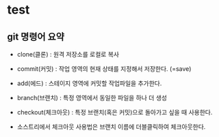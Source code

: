 # test

## git 명령어 요약
- clone(클론) : 원격 저장소를 로컬로 복사
- commit(커밋) : 작업 영역의 현재 상태를 지정해서 저장한다. (=save)
- add(에드) : 스테이지 영역에 커밋할 작업파일을 추가한다.

- branch(브랜치) : 특정 영역에서 동일한 파일을 하나 더 생성
- checkout(체크아웃) : 특정 브랜치(혹은 커밋)으로 돌아가고 싶을 때 사용한다.
- 소스트리에서 체크아웃 사용법은 브랜치 이름에 더블클릭하여 체크아웃한다.

